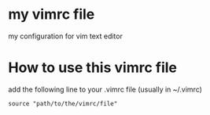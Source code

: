 # my vimrc file
my configuration for vim text editor

# How to use this vimrc file
add the following line to your .vimrc file (usually in ~/.vimrc)

```
source "path/to/the/vimrc/file"
```
